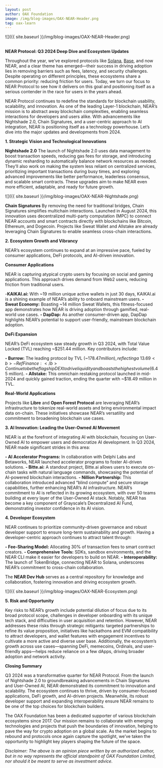 ```yaml
---
layout: post
author: OAX Foundation
image: /img/blog-images/OAX-NEAR-Header.png
tag: oax-learn
---
```


![]({{ site.baseurl }}/img/blog-images/OAX-NEAR-Header.png)

<br><b>NEAR Protocol: Q3 2024 Deep Dive and Ecosystem Updates</b>

Throughout the year, we’ve explored protocols like <a href="https://www.oax.org/2024/10/21/Highlights-and-Milestones-of-the-Growing-Solana-Ecosystem.html">Solana</a>, <a href="https://www.oax.org/2024/04/22/Key-Highlights-of-the-Base-Ecosystem.html">Base</a>, and now NEAR, and a clear theme has emerged—their success in driving adoption lies in removing barriers such as fees, latency, and security challenges. Despite operating on different principles, these ecosystems share a common priority: reducing friction for users. Today, we turn our focus to NEAR Protocol to see how it delivers on this goal and positioning itself as a serious contender in the race for users in the years ahead.

NEAR Protocol continues to redefine the standards for blockchain usability, scalability, and innovation. As one of the leading Layer-1 blockchain, NEAR’s mission is to abstract away blockchain complexities, enabling seamless interactions for developers and users alike. With advancements like Nightshade 2.0, Chain Signatures, and a user-centric approach to AI integration, NEAR is positioning itself as a technology powerhouse. Let’s dive into the major updates and developments from 2024.

<b>1. Strategic Vision and Technological Innovations</b>

<b>Nightshade 2.0</b>
The launch of Nightshade 2.0 uses data management to boost transaction speeds, reducing gas fees for storage, and introducing dynamic resharding to automatically balance network resources as needed. They’ll also work on making the system less reliant on centralized services, prioritizing important transactions during busy times, and exploring advanced improvements like better performance, leaderless consensus, and scalable smart contracts. These upgrades aim to make NEAR even more efficient, adaptable, and ready for future growth.

![]({{ site.baseurl }}/img/blog-images/OAX-NEAR-Nightshade.png)

<b>Chain Signatures</b>
By removing the need for traditional bridges, Chain Signatures simplifies multichain interactions. Launched in August 2024, this innovation uses decentralized multi-party computation (MPC) to connect NEAR accounts and smart contracts directly with blockchains like Bitcoin, Ethereum, and Dogecoin. Projects like Sweat Wallet and Allstake are already leveraging Chain Signatures to enable seamless cross-chain interactions.

<b>2. Ecosystem Growth and Vibrancy</b>

NEAR’s ecosystem continues to expand at an impressive pace, fueled by consumer applications, DeFi protocols, and AI-driven innovation.

<b>Consumer Applications</b>

NEAR is capturing atypical crypto users by focusing on social and gaming applications. This approach drives demand from Web2 users, reducing friction from traditional users. 

-<b>KAIKAI.ai:</b> With ~19 million unique active wallets in just 30 days, KAIKAI.ai is a shining example of NEAR’s ability to onboard mainstream users.
<b>- Sweat Economy:</b> Boasting ~14 million Sweat Wallets, this fitness-focused app demonstrates how NEAR is driving adoption through gamified, real-world use cases.
<b>- DapDap:</b> As another consumer-driven app, DapDap highlights NEAR’s potential to support user-friendly, mainstream blockchain adoption.

<b>DeFi Expansion</b>

NEAR’s DeFi ecosystem saw steady growth in Q3 2024, with Total Value Locked (TVL) reaching ~$251.44 million. Key contributors include:

<b>- Burrow:</b> The leading protocol by TVL (~$178.47 million), reflecting a ~13.69% QoQ increase.
<b>- Ref Finance:</b> Continue to be the flagship DEX to drive liquidity and boasts the highest volume ($6.45 million).
<b>- Allstake:</b> This omnichain restaking protocol launched in mid-2024 and quickly gained traction, ending the quarter with ~$18.49 million in TVL.

<b>Real-World Applications</b>

Projects like <b>Libre</b> and <b>Open Forest Protocol</b> are leveraging NEAR’s infrastructure to tokenize real-world assets and bring environmental impact data on-chain. These initiatives showcase NEAR’s versatility and commitment to broadening blockchain use cases.

<b>3. AI Innovation: Leading the User-Owned AI Movement</b>

NEAR is at the forefront of integrating AI with blockchain, focusing on User-Owned AI to empower users and democratize AI development. In Q3 2024, NEAR made significant strides in this area:

<b>- AI Accelerator Programs:</b> In collaboration with Delphi Labs and Betaworks, NEAR launched accelerator programs to foster AI-driven solutions.
<b>- Bitte.ai:</b> A standout project, Bitte.ai allows users to execute on-chain tasks with natural language commands, showcasing the potential of AI-powered blockchain interactions.
<b>- Nillion Partnership:</b> This collaboration introduced advanced “blind compute” and secure storage capabilities, further enhancing NEAR’s AI infrastructure.
NEAR’s commitment to AI is reflected in its growing ecosystem, with over 50 teams building at every layer of the User-Owned AI stack. Notably, NEAR has become a key component of <bg>Grayscale’s Decentralized AI Fund</b>, demonstrating investor confidence in its AI vision.

<b>4. Developer Ecosystem</b>

NEAR continues to prioritize community-driven governance and robust developer support to ensure long-term sustainability and growth. Having a developer-centric approach continues to attract talent through:

<b>- Fee-Sharing Model:</b> Allocating 30% of transaction fees to smart contract creators.
<b>- Comprehensive Tools:</b> SDKs, sandbox environments, and the NEAR CLI make it easier for developers to build on NEAR.
<b>- Interoperability:</b> The launch of TokenBridge, connecting NEAR to Solana, underscores NEAR’s commitment to cross-chain collaboration.

The <b>NEAR Dev Hub</b> serves as a central repository for knowledge and collaboration, fostering innovation and driving ecosystem growth.

![]({{ site.baseurl }}/img/blog-images/OAX-NEAR-Ecosystem.png)

<b>5. Risk and Opportunity</b>

Key risks to NEAR’s growth include potential dilution of focus due to its broad protocol scope, challenges in developer onboarding with its unique tech stack, and difficulties in user acquisition and retention. However, NEAR addresses these risks through strategic mitigants: targeted partnerships to refine its value proposition, initiatives like hackathons and EVM compatibility to attract developers, and wallet features with engagement incentives to cultivate a more active and diverse user base. Additionally, the ecosystem’s growth across use cases—spanning DeFi, memecoins, Ordinals, and user-friendly apps—helps reduce reliance on a few dApps, driving broader adoption and network activity.

<b>Closing Summary</b>

Q3 2024 was a transformative quarter for NEAR Protocol. From the launch of Nightshade 2.0 to groundbreaking advancements in Chain Signatures and User-Owned AI, NEAR demonstrated its commitment to innovation and scalability.  The ecosystem continues to thrive, driven by consumer-focused applications, DeFi growth, and AI-driven projects. Meanwhile, its robust developer support and expanding interoperability ensure NEAR remains to be one of the top choices for blockchain builders.

The OAX Foundation has been a dedicated supporter of various blockchain ecosystems since 2017. Our mission remains to collaborate with emerging technologies and projects that push the boundaries of innovation, helping to pave the way for crypto adoption on a global scale. As the market begins to rebound and protocols once again capture the spotlight, we’ve taken the opportunity to highlight key players shaping the future of the space.

<i>Disclaimer: The above is an opinion piece written by an authorized author, but in no way represents the official standpoint of OAX Foundation Limited, nor should it be meant to serve as investment advice.</i>

